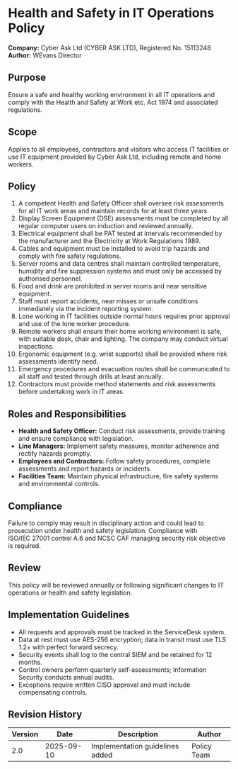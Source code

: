 # Health and Safety in IT Operations Policy

**Company:** Cyber Ask Ltd (CYBER ASK LTD), Registered No. 15113248
**Author:** WEvans Director

## Purpose
Ensure a safe and healthy working environment in all IT operations and comply with the Health and Safety at Work etc. Act 1974 and associated regulations.

## Scope
Applies to all employees, contractors and visitors who access IT facilities or use IT equipment provided by Cyber Ask Ltd, including remote and home workers.

## Policy
1. A competent Health and Safety Officer shall oversee risk assessments for all IT work areas and maintain records for at least three years.
2. Display Screen Equipment (DSE) assessments must be completed by all regular computer users on induction and reviewed annually.
3. Electrical equipment shall be PAT tested at intervals recommended by the manufacturer and the Electricity at Work Regulations 1989.
4. Cables and equipment must be installed to avoid trip hazards and comply with fire safety regulations.
5. Server rooms and data centres shall maintain controlled temperature, humidity and fire suppression systems and must only be accessed by authorised personnel.
6. Food and drink are prohibited in server rooms and near sensitive equipment.
7. Staff must report accidents, near misses or unsafe conditions immediately via the incident reporting system.
8. Lone working in IT facilities outside normal hours requires prior approval and use of the lone worker procedure.
9. Remote workers shall ensure their home working environment is safe, with suitable desk, chair and lighting. The company may conduct virtual inspections.
10. Ergonomic equipment (e.g. wrist supports) shall be provided where risk assessments identify need.
11. Emergency procedures and evacuation routes shall be communicated to all staff and tested through drills at least annually.
12. Contractors must provide method statements and risk assessments before undertaking work in IT areas.

## Roles and Responsibilities
- **Health and Safety Officer:** Conduct risk assessments, provide training and ensure compliance with legislation.
- **Line Managers:** Implement safety measures, monitor adherence and rectify hazards promptly.
- **Employees and Contractors:** Follow safety procedures, complete assessments and report hazards or incidents.
- **Facilities Team:** Maintain physical infrastructure, fire safety systems and environmental controls.

## Compliance
Failure to comply may result in disciplinary action and could lead to prosecution under health and safety legislation. Compliance with ISO/IEC 27001 control A.6 and NCSC CAF managing security risk objective is required.

## Review
This policy will be reviewed annually or following significant changes to IT operations or health and safety legislation.

## Implementation Guidelines
- All requests and approvals must be tracked in the ServiceDesk system.
- Data at rest must use AES-256 encryption; data in transit must use TLS 1.2+ with perfect forward secrecy.
- Security events shall log to the central SIEM and be retained for 12 months.
- Control owners perform quarterly self-assessments; Information Security conducts annual audits.
- Exceptions require written CISO approval and must include compensating controls.

## Revision History

| Version | Date | Description | Author |
| ------- | ---------- | ----------------------- | ------ |
| 2.0     | 2025-09-10 | Implementation guidelines added | Policy Team |
